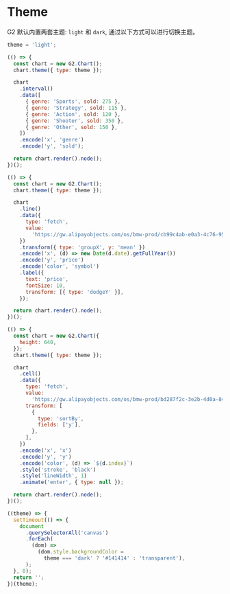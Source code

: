 # Theme

G2 默认内置两套主题: `light` 和 `dark`, 通过以下方式可以进行切换主题。

```js | select "pin: false; label:'Theme'; options: { labels: ['light', 'dark'], values: ['light', 'dark'] }"
theme = 'light';
```

```js | dom "pin: false"
(() => {
  const chart = new G2.Chart();
  chart.theme({ type: theme });

  chart
    .interval()
    .data([
      { genre: 'Sports', sold: 275 },
      { genre: 'Strategy', sold: 115 },
      { genre: 'Action', sold: 120 },
      { genre: 'Shooter', sold: 350 },
      { genre: 'Other', sold: 150 },
    ])
    .encode('x', 'genre')
    .encode('y', 'sold');

  return chart.render().node();
})();
```

```js | dom "pin: false"
(() => {
  const chart = new G2.Chart();
  chart.theme({ type: theme });

  chart
    .line()
    .data({
      type: 'fetch',
      value:
        'https://gw.alipayobjects.com/os/bmw-prod/cb99c4ab-e0a3-4c76-9586-fe7fa2ff1a8c.csv',
    })
    .transform({ type: 'groupX', y: 'mean' })
    .encode('x', (d) => new Date(d.date).getFullYear())
    .encode('y', 'price')
    .encode('color', 'symbol')
    .label({
      text: 'price',
      fontSize: 10,
      transform: [{ type: 'dodgeY' }],
    });

  return chart.render().node();
})();
```

```js | dom "pin: false"
(() => {
  const chart = new G2.Chart({
    height: 640,
  });
  chart.theme({ type: theme });

  chart
    .cell()
    .data({
      type: 'fetch',
      value:
        'https://gw.alipayobjects.com/os/bmw-prod/bd287f2c-3e2b-4d0a-8428-6a85211dce33.json',
      transform: [
        {
          type: 'sortBy',
          fields: ['y'],
        },
      ],
    })
    .encode('x', 'x')
    .encode('y', 'y')
    .encode('color', (d) => `${d.index}`)
    .style('stroke', 'black')
    .style('lineWidth', 1)
    .animate('enter', { type: null });

  return chart.render().node();
})();
```

<!-- Change canvas background color. -->

```js | dom "pin: false"
((theme) => {
  setTimeout(() => {
    document
      .querySelectorAll('canvas')
      .forEach(
        (dom) =>
          (dom.style.backgroundColor =
            theme === 'dark' ? '#141414' : 'transparent'),
      );
  }, 0);
  return '';
})(theme);
```
